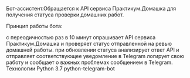 Бот-ассистент.Обращается к API сервиса Практикум.Домашка для получения статуса проверки домашних работ.

Принцип работы бота:

с переодичностью раз в 10 минут опрашивает API сервиса Практикум.Домашка и проверяет статус отправленной на ревью домашней работы.
при обновлении статуса анализирует ответ API и отправляет соответствующее уведомление в Telegram
логирует свою работу и сообщает о важных проблемах сообщением в Telegram.
Технологии
Python 3.7
python-telegram-bot
